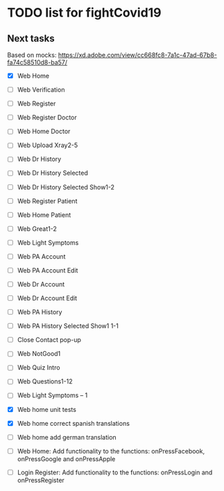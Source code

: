 # TODO list for fightCovid19

## Next tasks

Based on mocks:
https://xd.adobe.com/view/cc668fc8-7a1c-47ad-67b8-fa74c58510d8-ba57/

- [X] Web Home
- [ ] Web Verification
- [ ] Web Register
- [ ] Web Register Doctor
- [ ] Web Home Doctor
- [ ] Web Upload Xray2-5
- [ ] Web Dr History
- [ ] Web Dr History Selected
- [ ] Web Dr History Selected Show1-2
- [ ] Web Register Patient
- [ ] Web Home Patient
- [ ] Web Great1-2
- [ ] Web Light Symptoms
- [ ] Web PA Account
- [ ] Web PA Account Edit
- [ ] Web Dr Account
- [ ] Web Dr Account Edit
- [ ] Web PA History
- [ ] Web PA History Selected Show1 1-1
- [ ] Close Contact pop-up
- [ ] Web NotGood1
- [ ] Web Quiz Intro
- [ ] Web Questions1-12
- [ ] Web Light Symptoms – 1

- [X] Web home unit tests
- [X] Web home correct spanish translations
- [ ] Web home add german translation
- [ ] Web Home: Add functionality to the functions: onPressFacebook, onPressGoogle and onPressApple
- [ ] Login Register: Add functionality to the functions: onPressLogin and onPressRegister
